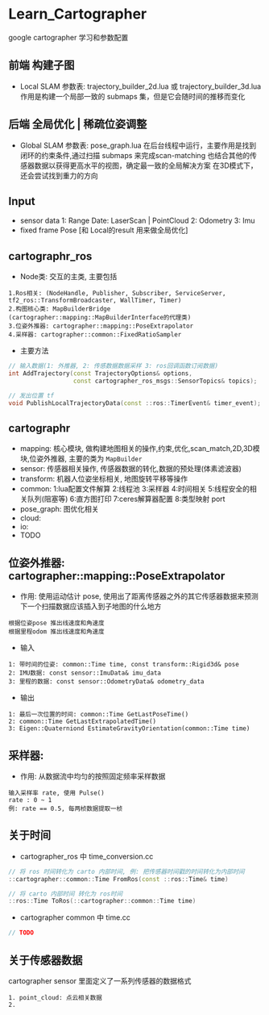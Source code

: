 # Learn_Cartographer
google cartographer 学习和参数配置

## 前端 构建子图
- Local SLAM
  参数表: trajectory_builder_2d.lua 或 trajectory_builder_3d.lua
  作用是构建一个局部一致的 submaps 集，但是它会随时间的推移而变化

## 后端 全局优化 | 稀疏位姿调整
- Global SLAM
  参数表: pose_graph.lua
  在后台线程中运行，主要作用是找到闭环的约束条件,通过扫描 submaps 来完成scan-matching
  也结合其他的传感器数据以获得更高水平的视图，确定最一致的全局解决方案
  在3D模式下，还会尝试找到重力的方向

## Input
- sensor data
  1: Range Date: LaserScan | PointCloud
  2: Odometry
  3: Imu
- fixed frame Pose [和 Local的result 用来做全局优化]

## cartographr_ros
- Node类: 交互的主类, 主要包括
```
1.Ros相关: (NodeHandle, Publisher, Subscriber, ServiceServer, tf2_ros::TransformBroadcaster, WallTimer, Timer)
2.构图核心类: MapBuilderBridge (cartographer::mapping::MapBuilderInterface的代理类)
3.位姿外推器: cartographer::mapping::PoseExtrapolator
4.采样器: cartographer::common::FixedRatioSampler
```
- 主要方法
```cpp
// 输入数据(1: 外推器, 2: 传感数据数据采样 3: ros回调函数订阅数据)
int AddTrajectory(const TrajectoryOptions& options,
                  const cartographer_ros_msgs::SensorTopics& topics);

// 发出位置 tf
void PublishLocalTrajectoryData(const ::ros::TimerEvent& timer_event);
```

## cartographr
- mapping: 核心模块, 做构建地图相关的操作,约束,优化,scan_match,2D,3D模块,位姿外推器, 主要的类为 `MapBuilder`
- sensor: 传感器相关操作, 传感器数据的转化,数据的预处理(体素滤波器)
- transform: 机器人位姿坐标相关, 地图旋转平移等操作
- common: 1:lua配置文件解算 2:线程池 3:采样器 4:时间相关 5:线程安全的相关队列(阻塞等) 6:直方图打印 7:ceres解算器配置 8:类型映射 port
- pose_graph: 图优化相关
- cloud: 
- io: 
- TODO


## 位姿外推器: cartographer::mapping::PoseExtrapolator
- 作用: 使用运动估计 pose, 使用出了距离传感器之外的其它传感器数据来预测下一个扫描数据应该插入到子地图的什么地方
```
根据位姿pose 推出线速度和角速度
根据里程odom 推出线速度和角速度
```
- 输入
```
1: 带时间的位姿: common::Time time, const transform::Rigid3d& pose
2: IMU数据: const sensor::ImuData& imu_data
3: 里程的数据: const sensor::OdometryData& odometry_data
```
- 输出
```
1: 最后一次位置的时间: common::Time GetLastPoseTime()
2: common::Time GetLastExtrapolatedTime()
3: Eigen::Quaterniond EstimateGravityOrientation(common::Time time)
```

## 采样器: 
- 作用: 从数据流中均匀的按照固定频率采样数据
```
输入采样率 rate, 使用 Pulse()
rate : 0 ~ 1
例: rate == 0.5, 每两桢数据提取一桢
```

## 关于时间
- cartographer_ros 中 time_conversion.cc
```cpp
// 将 ros 时间转化为 carto 内部时间, 例: 把传感器时间戳的时间转化为内部时间
::cartographer::common::Time FromRos(const ::ros::Time& time) 

// 将 carto 内部时间 转化为 ros时间
::ros::Time ToRos(::cartographer::common::Time time)
```

- cartographer common 中 time.cc
```cpp
// TODO
```

## 关于传感器数据
cartographer sensor 里面定义了一系列传感器的数据格式
```
1. point_cloud: 点云相关数据
2. 
```

